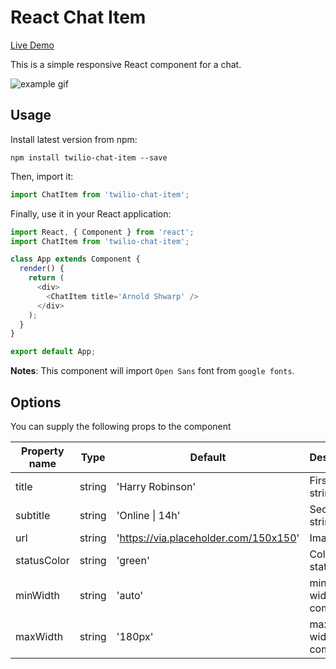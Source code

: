 # React Chat Item

[Live Demo](https://morrisda.github.io/react-chat-item/)

This is a simple responsive React component for a chat.

![example gif](https://media.giphy.com/media/5b7MDezsUYsHueqfgj/giphy.gif)

## Usage
Install latest version from npm:
```
npm install twilio-chat-item --save
```
Then, import it:
```javascript
import ChatItem from 'twilio-chat-item';
```
Finally, use it in your React application:
```javascript
import React, { Component } from 'react';
import ChatItem from 'twilio-chat-item';

class App extends Component {
  render() {
    return (
      <div>
        <ChatItem title='Arnold Shwarp' />
      </div>
    );
  }
}

export default App;
```

**Notes**:
This component will import `Open Sans` font from `google fonts`.

## Options
You can supply the following props to the component

| Property name      | Type                      | Default              | Description                                                                                                                                                              |
| ------------------ | ------------------------- | -------------------- | ------------------------------------------------------------------------------------------------------------------------------------------------------------------------ |
| title           | string | 'Harry Robinson'                  | First line string
| subtitle           | string | 'Online \| 14h'                  | Second line string
| url           | string | 'https://via.placeholder.com/150x150'                  | Image URL
| statusColor           | string | 'green'                  | Color of status dot
| minWidth           | string | 'auto'               | minimum width of the component
| maxWidth           | string | '180px'                  | maximum width of the component
